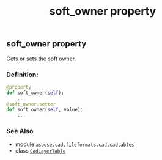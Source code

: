 ﻿---
title: soft_owner property
second_title: Aspose.CAD for Python via .NET API References
description: 
type: docs
weight: 220
url: /aspose.cad.fileformats.cad.cadtables/cadlayertable/soft_owner/
is_root: false
---

## soft_owner property


Gets or sets the soft owner.
### Definition:
```python
@property
def soft_owner(self):
    ...
@soft_owner.setter
def soft_owner(self, value):
    ...
```

### See Also
* module [`aspose.cad.fileformats.cad.cadtables`](../../)
* class [`CadLayerTable`](/cad/python-net/aspose.cad.fileformats.cad.cadtables/cadlayertable)
